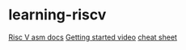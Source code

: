# learning-riscv

[Risc V asm docs](https://riscv-programming.org/book/riscv-book.html)
[Getting started video](https://www.youtube.com/watch?v=GWiAQs4-UQ0)
[cheat sheet](docs/cheat-sheet.pdf)